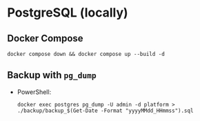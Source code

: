 # PostgreSQL (locally)

## Docker Compose

```shell
docker compose down && docker compose up --build -d
```

## Backup with `pg_dump`

- PowerShell:

  ```shell
  docker exec postgres pg_dump -U admin -d platform > ./backup/backup_$(Get-Date -Format "yyyyMMdd_HHmmss").sql
  ```

